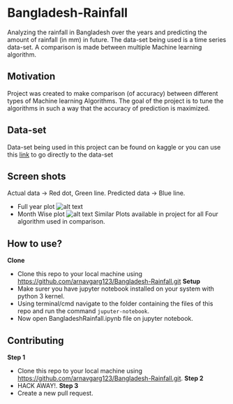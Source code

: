 # Bangladesh-Rainfall
Analyzing the rainfall in Bangladesh over the years and predicting the amount of rainfall (in mm) in future. The data-set being used is a time series data-set. A comparison is made between multiple Machine learning algorithm.

## Motivation
Project was created to make comparison (of accuracy) between different types of Machine learning Algorithms. The goal of the project is to tune the algorithms in such a way that the accuracy of prediction is maximized.

## Data-set
Data-set being used in this project can be found on kaggle or you can use this [link](https://www.kaggle.com/redikod/historical-rainfall-data-in-bangladesh) to go directly to the data-set

## Screen shots
Actual data -> Red dot, Green line.
Predicted data -> Blue line.
- Full year plot
![alt text](https://github.com/arnavgarg123/Bangladesh-Rainfall/blob/master/Images/FullYearPlot(SVM).png)
- Month Wise plot
![alt text](https://github.com/arnavgarg123/Bangladesh-Rainfall/blob/master/Images/MonthlyPlot(SVM).png)
Similar Plots available in project for all Four algorithm used in comparison.

## How to use?
**Clone**
- Clone this repo to your local machine using https://github.com/arnavgarg123/Bangladesh-Rainfall.git
**Setup**
- Make surer you have jupyter notebook installed on your system with python 3 kernel.
- Using terminal/cmd navigate to the folder containing the files of this repo and run the command `juputer-notebook`.
- Now open BangladeshRainfall.ipynb file on jupyter notebook.

## Contributing
**Step 1**
- Clone this repo to your local machine using https://github.com/arnavgarg123/Bangladesh-Rainfall.git.
**Step 2**
- HACK AWAY!.
**Step 3**
- Create a new pull request.
